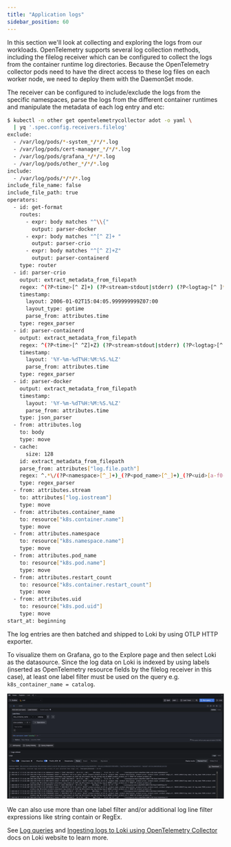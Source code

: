 ```yaml
---
title: "Application logs"
sidebar_position: 60
---
```


In this section we'll look at collecting and exploring the logs from our workloads. OpenTelemetry supports several log collection methods, including the filelog receiver which can be configured to collect the logs from the container runtime log directories. Because the OpenTelemetry collector pods need to have the direct access to these log files on each worker node, we need to deploy them with the DaemonSet mode.

The receiver can be configured to include/exclude the logs from the specific namespaces, parse the logs from the different container runtimes and manipulate the metadata of each log entry and etc:

```bash
$ kubectl -n other get opentelemetrycollector adot -o yaml \
  | yq '.spec.config.receivers.filelog'
exclude:
  - /var/log/pods/*-system_*/*/*.log
  - /var/log/pods/cert-manager_*/*/*.log
  - /var/log/pods/grafana_*/*/*.log
  - /var/log/pods/other_*/*/*.log
include:
  - /var/log/pods/*/*/*.log
include_file_name: false
include_file_path: true
operators:
  - id: get-format
    routes:
      - expr: body matches "^\\{"
        output: parser-docker
      - expr: body matches "^[^ Z]+ "
        output: parser-crio
      - expr: body matches "^[^ Z]+Z"
        output: parser-containerd
    type: router
  - id: parser-crio
    output: extract_metadata_from_filepath
    regex: ^(?P<time>[^ Z]+) (?P<stream>stdout|stderr) (?P<logtag>[^ ]*) ?(?P<log>.*)$
    timestamp:
      layout: 2006-01-02T15:04:05.999999999Z07:00
      layout_type: gotime
      parse_from: attributes.time
    type: regex_parser
  - id: parser-containerd
    output: extract_metadata_from_filepath
    regex: ^(?P<time>[^ ^Z]+Z) (?P<stream>stdout|stderr) (?P<logtag>[^ ]*) ?(?P<log>.*)$
    timestamp:
      layout: '%Y-%m-%dT%H:%M:%S.%LZ'
      parse_from: attributes.time
    type: regex_parser
  - id: parser-docker
    output: extract_metadata_from_filepath
    timestamp:
      layout: '%Y-%m-%dT%H:%M:%S.%LZ'
      parse_from: attributes.time
    type: json_parser
  - from: attributes.log
    to: body
    type: move
  - cache:
      size: 128
    id: extract_metadata_from_filepath
    parse_from: attributes["log.file.path"]
    regex: ^.*\/(?P<namespace>[^_]+)_(?P<pod_name>[^_]+)_(?P<uid>[a-f0-9\-]{36})\/(?P<container_name>[^\._]+)\/(?P<restart_count>\d+)\.log$
    type: regex_parser
  - from: attributes.stream
    to: attributes["log.iostream"]
    type: move
  - from: attributes.container_name
    to: resource["k8s.container.name"]
    type: move
  - from: attributes.namespace
    to: resource["k8s.namespace.name"]
    type: move
  - from: attributes.pod_name
    to: resource["k8s.pod.name"]
    type: move
  - from: attributes.restart_count
    to: resource["k8s.container.restart_count"]
    type: move
  - from: attributes.uid
    to: resource["k8s.pod.uid"]
    type: move
start_at: beginning
```

The log entries are then batched and shipped to Loki by using OTLP HTTP exporter.

To visualize them on Grafana, go to the Explore page and then select Loki as the datasource. Since the log data on Loki is indexed by using labels (inserted as OpenTelemetry resource fields by the filelog receiver in this case), at least one label filter must be used on the query e.g. `k8s_container_name = catalog`.

![Loki Logs](./assets/logs-explore.webp)

We can also use more than one label filter and/or additional log line filter expressions like string contain or RegEx.

See [Log queries](https://grafana.com/docs/loki/latest/query/log_queries/) and [Ingesting logs to Loki using OpenTelemetry Collector](https://grafana.com/docs/loki/latest/send-data/otel/) docs on Loki website to learn more.
